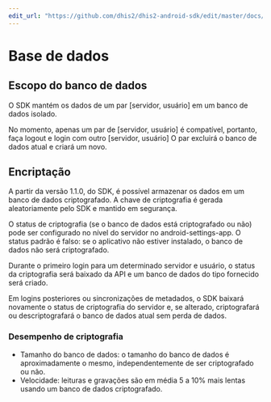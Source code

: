 ```yaml
---
edit_url: "https://github.com/dhis2/dhis2-android-sdk/edit/master/docs/content/developer/database.md" 
---
```

# Base de dados

<!--DHIS2-SECTION-ID:database-->

## Escopo do banco de dados
O SDK mantém os dados de um par [servidor, usuário] em um banco de dados isolado.

No momento, apenas um par de [servidor, usuário] é compatível, portanto, faça logout e login com outro [servidor, usuário]
O par excluirá o banco de dados atual e criará um novo.

## Encriptação
A partir da versão 1.1.0, do SDK, é possível armazenar os dados em um banco de dados criptografado. A chave de criptografia é gerada aleatoriamente
pelo SDK e mantido em segurança.

O status de criptografia (se o banco de dados está criptografado ou não) pode ser configurado no nível do servidor no android-settings-app.
O status padrão é falso: se o aplicativo não estiver instalado, o banco de dados não será criptografado.

Durante o primeiro login para um determinado servidor e usuário, o status da criptografia será baixado da API e um
banco de dados do tipo fornecido será criado.

Em logins posteriores ou sincronizações de metadados, o SDK baixará novamente o status de criptografia do servidor e,
se alterado, criptografará ou descriptografará o banco de dados atual sem perda de dados.

### Desempenho de criptografia
- Tamanho do banco de dados: o tamanho do banco de dados é aproximadamente o mesmo, independentemente de ser criptografado ou não.
- Velocidade: leituras e gravações são em média 5 a 10% mais lentas usando um banco de dados criptografado.

